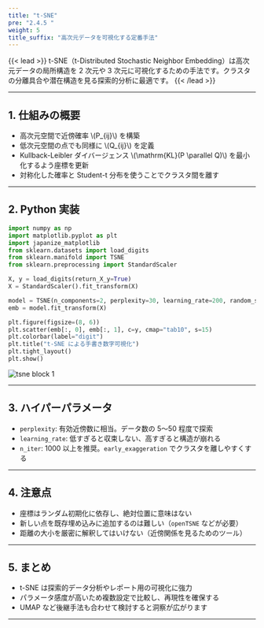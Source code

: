 ```yaml
---
title: "t-SNE"
pre: "2.4.5 "
weight: 5
title_suffix: "高次元データを可視化する定番手法"
---
```


{{< lead >}}
t-SNE（t-Distributed Stochastic Neighbor Embedding）は高次元データの局所構造を 2 次元や 3 次元に可視化するための手法です。クラスタの分離具合や潜在構造を見る探索的分析に最適です。
{{< /lead >}}

---

## 1. 仕組みの概要

- 高次元空間で近傍確率 \\(P_{ij}\\) を構築
- 低次元空間の点でも同様に \\(Q_{ij}\\) を定義
- Kullback-Leibler ダイバージェンス \\(\mathrm{KL}(P \parallel Q)\\) を最小化するよう座標を更新
- 対称化した確率と Student-t 分布を使うことでクラスタ間を離す

---

## 2. Python 実装

```python
import numpy as np
import matplotlib.pyplot as plt
import japanize_matplotlib
from sklearn.datasets import load_digits
from sklearn.manifold import TSNE
from sklearn.preprocessing import StandardScaler

X, y = load_digits(return_X_y=True)
X = StandardScaler().fit_transform(X)

model = TSNE(n_components=2, perplexity=30, learning_rate=200, random_state=0)
emb = model.fit_transform(X)

plt.figure(figsize=(8, 6))
plt.scatter(emb[:, 0], emb[:, 1], c=y, cmap="tab10", s=15)
plt.colorbar(label="digit")
plt.title("t-SNE による手書き数字可視化")
plt.tight_layout()
plt.show()
```

![tsne block 1](/images/basic/dimensionality-reduction/tsne_block01.svg)

---

## 3. ハイパーパラメータ

- `perplexity`: 有効近傍数に相当。データ数の 5〜50 程度で探索
- `learning_rate`: 低すぎると収束しない、高すぎると構造が崩れる
- `n_iter`: 1000 以上を推奨。`early_exaggeration` でクラスタを離しやすくする

---

## 4. 注意点

- 座標はランダム初期化に依存し、絶対位置に意味はない
- 新しい点を既存埋め込みに追加するのは難しい（`openTSNE` などが必要）
- 距離の大小を厳密に解釈してはいけない（近傍関係を見るためのツール）

---

## 5. まとめ

- t-SNE は探索的データ分析やレポート用の可視化に強力
- パラメータ感度が高いため複数設定で比較し、再現性を確保する
- UMAP など後継手法も合わせて検討すると洞察が広がります

---
